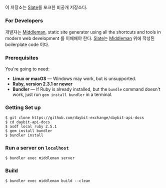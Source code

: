 
이 저장소는 [Slate](https://github.com/lord/slate)를 포크한 비공개 저장소다.

### For Developers
개발자는 [Middleman](https://github.com/middleman/middleman), static site generator using all the shortcuts and tools in modern web development 를 이해해야 한다. [Slate](https://github.com/lord/slate)는 [Middleman](https://github.com/middleman/middleman) 위에 작성된 boilerplate code 이다.


### Prerequisites

You're going to need:

 - **Linux or macOS** — Windows may work, but is unsupported.
 - **Ruby, version 2.3.1 or newer**
 - **Bundler** — If Ruby is already installed, but the `bundle` command doesn't work, just run `gem install bundler` in a terminal.

### Getting Set up
```shell
$ git clone https://github.com/daybit-exchange/daybit-api-docs
$ cd daybit-api-docs
$ asdf local ruby 2.5.1
$ gem install bundler
$ bundler install
```

### Run a server on `localhost`
```shell
$ bundler exec middleman server
```

### Build
```shell
$ bundler exec middleman build --clean
```

